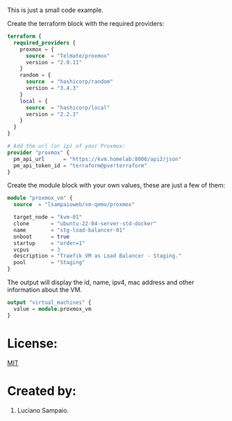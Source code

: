 This is just a small code example.

Create the terraform block with the required providers:
```terraform
terraform {
  required_providers {
    proxmox = {
      source  = "Telmate/proxmox"
      version = "2.9.11"
    }
    random = {
      source  = "hashicorp/random"
      version = "3.4.3"
    }
    local = {
      source  = "hashicorp/local"
      version = "2.2.3"
    }
  }
}

# Add the url (or ip) of your Proxmox:
provider "proxmox" {
  pm_api_url      = "https://kvm.homelab:8006/api2/json"
  pm_api_token_id = "terraform@pve!terraform"
}
```

Create the module block with your own values, these are just a few of them:
```terraform
module "proxmox_vm" {
  source  = "lsampaioweb/vm-qemu/proxmox"

  target_node = "kvm-01"
  clone       = "ubuntu-22-04-server-std-docker"
  name        = "stg-load-balancer-01"
  onboot      = true
  startup     = "order=1"
  vcpus       = 3
  description = "Traefik VM as Load Balancer - Staging."
  pool        = "Staging"
}
```

The output will display the id, name, ipv4, mac address and other information about the VM.
```terraform
output "virtual_machines" {
  value = module.proxmox_vm
}
```

# License:

[MIT](LICENSE "MIT License")

# Created by: 

1. Luciano Sampaio.
